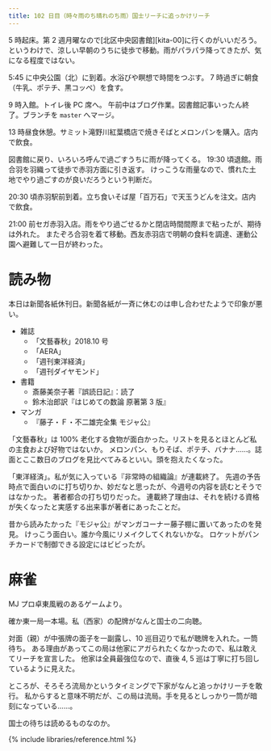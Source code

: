 ```yaml
---
title: 102 日目（時々雨のち晴れのち雨）国士リーチに追っかけリーチ
---
```


5 時起床。第 2 週月曜なので[北区中央図書館][kita-00]に行くのがいいだろう。
というわけで、涼しい早朝のうちに徒歩で移動。雨がパラパラ降ってきたが、気になる程度ではない。

5:45 に中央公園（北）に到着。水浴びや瞑想で時間をつぶす。
7 時過ぎに朝食（牛乳、ポテチ、黒コッペ）を食す。

9 時入館。トイレ後 PC 席へ。
午前中はブログ作業。図書館記事いったん終了。ブランチを `master` へマージ。

13 時昼食休憩。サミット滝野川紅葉橋店で焼きそばとメロンパンを購入。店内で飲食。

図書館に戻り、いろいろ呼んで過ごすうちに雨が降ってくる。
19:30 頃退館。雨合羽を羽織って徒歩で赤羽方面に引き返す。
けっこうな雨量なので、慣れた土地でやり過ごすのが良いだろうという判断だ。

20:30 頃赤羽駅前到着。立ち食いそば屋「百万石」で天玉うどんを注文。店内で飲食。

21:00 前セガ赤羽入店。雨をやり過ごせるかと閉店時間間際まで粘ったが、期待は外れた。
またぞろ合羽を着て移動。西友赤羽店で明朝の食料を調達、運動公園へ避難して一日が終わった。

# 読み物

本日は新聞各紙休刊日。新聞各紙が一斉に休むのは申し合わせたようで印象が悪い。

* 雑誌
  * 「文藝春秋」2018.10 号
  * 「AERA」
  * 「週刊東洋経済」
  * 「週刊ダイヤモンド」
* 書籍
  * 斎藤美奈子著『誤読日記』：読了
  * 鈴木治郎訳『はじめての数論 原著第 3 版』
* マンガ
  * 『藤子・Ｆ・不二雄完全集 モジャ公』

「文藝春秋」は 100% 老化する食物が面白かった。リストを見るとほとんど私の主食および好物ではないか。
メロンパン、もりそば、ポテチ、バナナ……。誌面とここ数日のブログを見比べてみるといい。頭を抱えたくなった。

「東洋経済」。私が気に入っている『非常時の組織論』が連載終了。
先週の予告時点で面白いのに打ち切りか、妙だなと思ったが、今週号の内容を読むとそうではなかった。
著者都合の打ち切りだった。
連載終了理由は、それを続ける資格が失くなったと実感する出来事が著者にあったことだ。

昔から読みたかった『モジャ公』がマンガコーナー藤子棚に置いてあったのを発見。
けっこう面白い。誰か今風にリメイクしてくれないかな。
ロケットがパンチカードで制御できる設定にはビビったが。

# 麻雀

MJ プロ卓東風戦のあるゲームより。

確か東一局一本場。私（西家）の配牌がなんと国士の二向聴。

対面（親）が中張牌の面子を一副露し、10 巡目辺りで私が聴牌を入れた。一筒待ち。
ある理由があってこの局は他家にアガられたくなかったので、私は敢えてリーチを宣言した。
他家は全員最強位なので、直後 4, 5 巡は丁寧に打ち回しているように見えた。

ところが、そろそろ流局かというタイミングで下家がなんと追っかけリーチを敢行。
私からすると意味不明だが、この局は流局。手を見るとしっかり一筒が暗刻になっている……。

国士の待ちは読めるものなのか。

{% include libraries/reference.html %}
